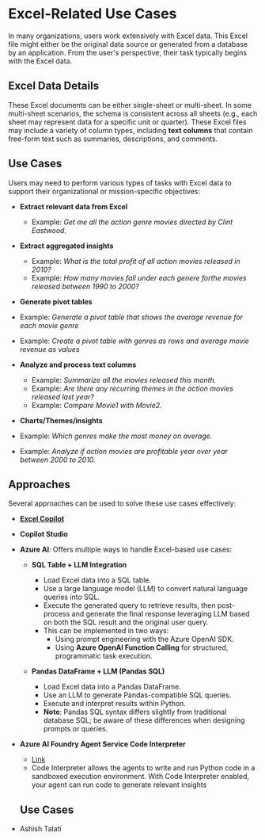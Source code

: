 # Excel-Related Use Cases

In many organizations, users work extensively with Excel data. This Excel file might either be the original data source or generated from a database by an application. From the user's perspective, their task typically begins with the Excel data.

## Excel Data Details

These Excel documents can be either single-sheet or multi-sheet. In some multi-sheet scenarios, the schema is consistent across all sheets (e.g., each sheet may represent data for a specific unit or quarter). These Excel files may include a variety of column types, including **text columns** that contain free-form text such as summaries, descriptions, and comments.

## Use Cases

Users may need to perform various types of tasks with Excel data to support their organizational or mission-specific objectives:

- **Extract relevant data from Excel**
  - Example: _Get me all the action genre movies directed by Clint Eastwood._

- **Extract aggregated insights**
  - Example: _What is the total profit of all action movies released in 2010?_
  - Example: _How many movies fall under each genere forthe movies released between 1990 to 2000?_


- **Generate pivot tables**
- Example: _Generate a pivot table that shows the average revenue for each movie genre_
- Example: _Create a pivot table with genres as rows and average movie revenue as values_

- **Analyze and process text columns**
  - Example: _Summarize all the movies released this month._
  - Example: _Are there any recurring themes in the action movies released last year?_
  - Example: _Compare Movie1 with Movie2._

- **Charts/Themes/insights**
- Example: _Which genres make the most money on average._
- Example: _Analyze if action movies are profitable year over year between 2000 to 2010._
## Approaches

Several approaches can be used to solve these use cases effectively:

- [**Excel Copilot**](https://techcommunity.microsoft.com/blog/excelblog/unlock-the-power-of-copilot-in-excel-now-generally-available/4242810)  
   

- **Copilot Studio**  

- **Azure AI**: Offers multiple ways to handle Excel-based use cases:
  - **SQL Table + LLM Integration**  
    - Load Excel data into a SQL table.
    - Use a large language model (LLM) to convert natural language queries into SQL.
    - Execute the generated query to retrieve results, then post-process and generate the final response leveraging LLM based on both the SQL result and the original user query.
    - This can be implemented in two ways:
      - Using prompt engineering with the Azure OpenAI SDK.
      - Using **Azure OpenAI Function Calling** for structured, programmatic task execution.
  
  - **Pandas DataFrame + LLM (Pandas SQL)**  
    - Load Excel data into a Pandas DataFrame.
    - Use an LLM to generate Pandas-compatible SQL queries.
    - Execute and interpret results within Python.
    - **Note**: Pandas SQL syntax differs slightly from traditional database SQL; be aware of these differences when designing prompts or queries.

- **Azure AI Foundry Agent Service Code Interpreter**
    - [Link](https://learn.microsoft.com/en-us/azure/ai-services/agents/how-to/tools/code-interpreter)
    - Code Interpreter allows the agents to write and run Python code in a sandboxed execution environment. With Code Interpreter enabled, your agent can run code to generate relevant insights


    ## Use Cases
- Ashish Talati
